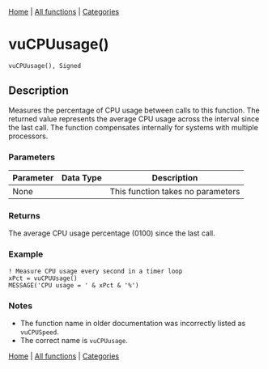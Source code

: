 [Home](../index.md) | [All functions](index.md) | [Categories](../categories/index.md)

# vuCPUusage()

```Prototype
vuCPUusage(), Signed
```


## Description
Measures the percentage of CPU usage between calls to this function. The returned value represents the average CPU usage across the interval since the last call. The function compensates internally for systems with multiple processors.

### Parameters

| Parameter | Data Type | Description |
|-----------|-----------|-------------|
| None      |          | This function takes no parameters |

### Returns
The average CPU usage percentage (0100) since the last call.

### Example

```Clarion
! Measure CPU usage every second in a timer loop
xPct = vuCPUUsage()
MESSAGE('CPU usage = ' & xPct & '%')
```

### Notes
- The function name in older documentation was incorrectly listed as `vuCPUSpeed`.  
- The correct name is `vuCPUusage`.

[Home](../index.md) | [All functions](index.md) | [Categories](../categories/index.md)
